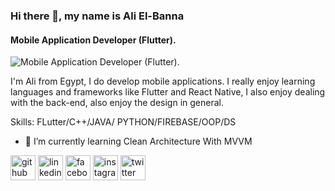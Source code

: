 ### Hi there 👋, my name is Ali El-Banna
#### Mobile Application Developer (Flutter).
![Mobile Application Developer (Flutter).](https://pbs.twimg.com/profile_banners/1355941150797025281/1668467906/1080x360)

I'm Ali from Egypt, I do develop mobile applications. I really enjoy learning languages and frameworks like Flutter and React Native, I also enjoy dealing with the back-end, also enjoy the design in general.

Skills: FLutter/C++/JAVA/ PYTHON/FIREBASE/OOP/DS

- 🌱 I’m currently learning Clean Architecture With MVVM 


[<img src='https://cdn.jsdelivr.net/npm/simple-icons@3.0.1/icons/github.svg' alt='github' height='40'>](https://github.com/alielbanna)  [<img src='https://cdn.jsdelivr.net/npm/simple-icons@3.0.1/icons/linkedin.svg' alt='linkedin' height='40'>](https://www.linkedin.com/in/ali-elbanna/)  [<img src='https://cdn.jsdelivr.net/npm/simple-icons@3.0.1/icons/facebook.svg' alt='facebook' height='40'>](https://www.facebook.com/ali.elbana.528)  [<img src='https://cdn.jsdelivr.net/npm/simple-icons@3.0.1/icons/instagram.svg' alt='instagram' height='40'>](https://www.instagram.com/ali.lbanna/)  [<img src='https://cdn.jsdelivr.net/npm/simple-icons@3.0.1/icons/twitter.svg' alt='twitter' height='40'>](https://twitter.com/AliLBanna)  

